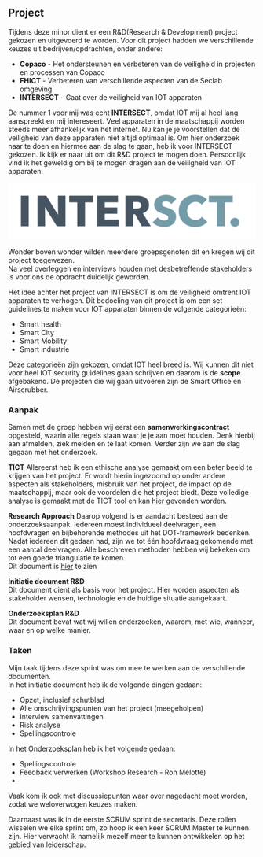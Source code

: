 ## Project
Tijdens deze minor dient er een R&D(Research & Development) project gekozen en uitgevoerd te worden. Voor dit project
hadden we verschillende keuzes uit bedrijven/opdrachten, onder andere:
- **Copaco** - Het ondersteunen en verbeteren van de veiligheid in projecten en processen van Copaco
- **FHICT** - Verbeteren van verschillende aspecten van de Seclab omgeving
- **INTERSECT** - Gaat over de veiligheid van IOT apparaten

De nummer 1 voor mij was echt **INTERSECT**, omdat IOT mij al heel lang aanspreekt en mij intereseert. 
Veel apparaten in de maatschappij worden steeds meer afhankelijk van het internet. Nu kan je je voorstellen dat de veiligheid van deze
apparaten niet altijd optimaal is. Om hier onderzoek naar te doen en hiermee aan de slag te gaan, heb ik voor INTERSECT gekozen.
Ik kijk er naar uit om dit R&D project te mogen doen. Persoonlijk vind ik het geweldig om bij te mogen dragen aan de veiligheid van IOT apparaten.

<img src="./images/INTERSECT.PNG" alt="INTERSECT" class="INTERSECT">

Wonder boven wonder wilden meerdere groepsgenoten dit en kregen wij dit project toegewezen. <br/> 
Na veel overleggen en interviews houden met desbetreffende stakeholders is voor ons de opdracht duidelijk geworden. 

Het idee achter het project van INTERSECT is om de veiligheid omtrent IOT apparaten te verhogen.
Dit bedoeling van dit project is om een set guidelines te maken voor IOT apparaten binnen de volgende categorieën:
- Smart health
- Smart City
- Smart Mobility
- Smart industrie

Deze categorieën zijn gekozen, omdat IOT heel breed is. Wij kunnen dit niet voor heel IOT security guidelines gaan schrijven en daarom is de **scope** afgebakend.
De projecten die wij gaan uitvoeren zijn de Smart Office en Airscrubber.

### Aanpak
Samen met de groep hebben wij eerst een **samenwerkingscontract** opgesteld, waarin alle regels staan waar je je aan moet houden.
Denk hierbij aan afmelden, ziek melden en te laat komen. Verder zijn we aan de slag gegaan met het onderzoek.

**TICT**
Allereerst heb ik een ethische analyse gemaakt om een beter beeld te krijgen van het project. Er wordt hierin ingezoomd op onder andere aspecten als
stakeholders, misbruik van het project, de impact op de maatschappij, maar ook de voordelen die het project biedt. Deze volledige analyse is gemaakt met de TICT tool en kan [hier](https://tvheel.github.io/research) gevonden worden.

**Research Approach**
Daarop volgend is er aandacht besteed aan de onderzoeksaanpak. Iedereen moest individueel deelvragen, een hoofdvragen en bijbehorende methodes uit het DOT-framework bedenken.
Nadat iedereen dit gedaan had, zijn we tot één hoofdvraag gekomende met een aantal deelvragen. Alle beschreven methoden hebben wij bekeken om tot een goede triangulatie te komen.<br/>
Dit document is [hier](https://tvheel.github.io/research) te zien

**Initiatie document R&D**<br/>
<a class="downloadlink" onClick="passwd('./files/Phase1.docs','Phase 1')">Dit</a>
 document dient als basis voor het project. Hier worden aspecten als stakeholder wensen, technologie en de huidige situatie aangekaart.

**Onderzoeksplan R&D**<br/>
<a class="downloadlink" onClick="downloadURI('./files/Research-plan.docx','Research plan')">Dit</a> document bevat wat wij willen onderzoeken, waarom, met wie, wanneer, waar en op welke manier.


### Taken
Mijn taak tijdens deze sprint was om mee te werken aan de verschillende documenten.<br/>
In het initiatie document heb ik de volgende dingen gedaan:
- Opzet, inclusief schutblad
- Alle omschrijvingspunten van het project (meegeholpen)
- Interview samenvattingen
- Risk analyse 
- Spellingscontrole

In het Onderzoeksplan heb ik het volgende gedaan:
- Spellingscontrole
- Feedback verwerken (Workshop Research - Ron Mélotte)
- 

Vaak kom ik ook met discussiepunten waar over nagedacht moet worden, zodat we weloverwogen keuzes maken.

Daarnaast was ik in de eerste SCRUM sprint de secretaris. Deze rollen wisselen we elke sprint om, zo hoop ik een keer SCRUM Master te kunnen zijn. 
Hier verwacht ik namelijk mezelf meer te kunnen ontwikkelen op het gebied van leiderschap.
